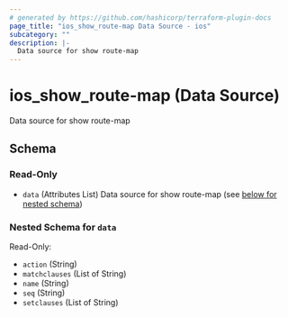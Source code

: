 ```yaml
---
# generated by https://github.com/hashicorp/terraform-plugin-docs
page_title: "ios_show_route-map Data Source - ios"
subcategory: ""
description: |-
  Data source for show route-map
---
```


# ios_show_route-map (Data Source)

Data source for show route-map



<!-- schema generated by tfplugindocs -->
## Schema

### Read-Only

- `data` (Attributes List) Data source for show route-map (see [below for nested schema](#nestedatt--data))

<a id="nestedatt--data"></a>
### Nested Schema for `data`

Read-Only:

- `action` (String)
- `matchclauses` (List of String)
- `name` (String)
- `seq` (String)
- `setclauses` (List of String)
